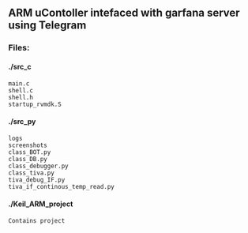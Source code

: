 ## ARM uContoller intefaced with garfana server using Telegram
### Files:
#### ./src_c
	main.c
	shell.c
	shell.h
	startup_rvmdk.S
#### ./src_py
	logs
	screenshots
	class_BOT.py
	class_DB.py
	class_debugger.py
	class_tiva.py
	tiva_debug_IF.py
	tiva_if_continous_temp_read.py

#### ./Keil_ARM_project
	Contains project
